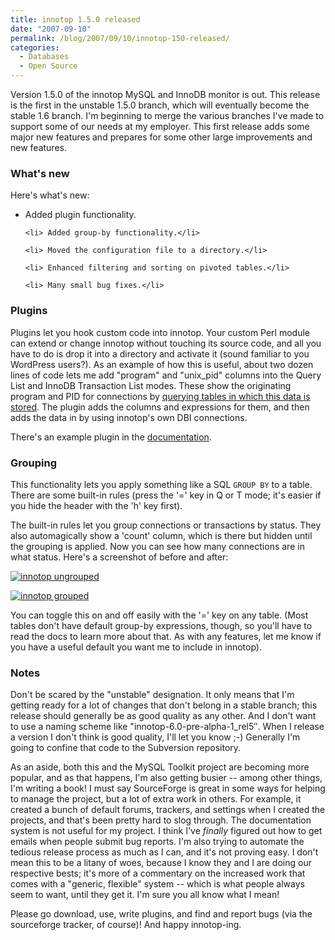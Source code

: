 ```yaml
---
title: innotop 1.5.0 released
date: "2007-09-10"
permalink: /blog/2007/09/10/innotop-150-released/
categories:
  - Databases
  - Open Source
---
```


<p>Version 1.5.0 of the innotop MySQL and InnoDB monitor is out.  This release is the first in the unstable 1.5.0 branch, which will eventually become the stable 1.6 branch.  I'm beginning to merge the various branches I've made to support some of our needs at my employer.  This first release adds some major new features and prepares for some other large improvements and new features.</p>

<h3>What's new</h3>

<p>Here's what's new:</p>

<ul>
	<li> Added plugin functionality.</li>

	<li> Added group-by functionality.</li>

	<li> Moved the configuration file to a directory.</li>

	<li> Enhanced filtering and sorting on pivoted tables.</li>

	<li> Many small bug fixes.</li>
</ul>

<h3>Plugins</h3>

<p>Plugins let you hook custom code into innotop.  Your custom Perl module can extend or change innotop without touching its source code, and all you have to do is drop it into a directory and activate it (sound familiar to you WordPress users?).  As an example of how this is useful, about two dozen lines of code lets me add "program" and "unix_pid" columns into the Query List and InnoDB Transaction List modes.  These show the originating program and PID for connections by <a href="http://www.xaprb.com/blog/2006/07/23/how-to-track-what-owns-a-mysql-connection/">querying tables in which this data is stored</a>.  The plugin adds the columns and expressions for them, and then adds the data in by using innotop's own DBI connections.</p>

<p>There's an example plugin in the <a href="http://code.google.com/p/innotop/">documentation</a>.</p>

<h3>Grouping</h3>

<p>This functionality lets you apply something like a SQL <code>GROUP BY</code> to a table.  There are some built-in rules (press the '=' key in Q or T mode; it's easier if you hide the header with the 'h' key first).</p>

<p>The built-in rules let you group connections or transactions by status.  They also automagically show a 'count' column, which is there but hidden until the grouping is applied.  Now you can see how many connections are in what status.  Here's a screenshot of before and after:</p>

<p><a href='http://www.xaprb.com/media/2007/09/innotop-q-ungrouped.png' title='innotop ungrouped'><img src='http://www.xaprb.com/media/2007/09/innotop-q-ungrouped.thumbnail.png' alt='innotop ungrouped' /></a></p>

<p><a href='http://www.xaprb.com/media/2007/09/innotop-q-grouped.png' title='innotop grouped'><img src='http://www.xaprb.com/media/2007/09/innotop-q-grouped.thumbnail.png' alt='innotop grouped' /></a></p>

<p>You can toggle this on and off easily with the '=' key on any table.   (Most tables don't have default group-by expressions, though, so you'll have to read the docs to learn more about that.  As with any features, let me know if you have a useful default you want me to include in innotop).</p>

<h3>Notes</h3>

<p>Don't be scared by the "unstable" designation.  It only means that I'm getting ready for a lot of changes that don't belong in a stable branch; this release should generally be as good quality as any other.  And I don't want to use a naming scheme like "innotop-6.0-pre-alpha-1_rel5&#8243;.  When I release a version I don't think is good quality, I'll let you know ;-)  Generally I'm going to confine that code to the Subversion repository.</p>

<p>As an aside, both this and the MySQL Toolkit project are becoming more popular, and as that happens, I'm also getting busier -- among other things, I'm writing a book!  I must say SourceForge is great in some ways for helping to manage the project, but a lot of extra work in others.  For example, it created a bunch of default forums, trackers, and settings when I created the projects, and that's been pretty hard to slog through.   The documentation system is not useful for my project.   I think I've <em>finally</em> figured out how to get emails when people submit bug reports.  I'm also trying to automate the tedious release process as much as I can, and it's not proving easy.  I don't mean this to be a litany of woes, because I know they and I are doing our respective bests; it's more of a commentary on the increased work that comes with a "generic, flexible" system -- which is what people always seem to want, until they get it.  I'm sure you all know what I mean!</p>

<p>Please go download, use, write plugins, and find and report bugs (via the sourceforge tracker, of course)!  And happy innotop-ing.</p>
